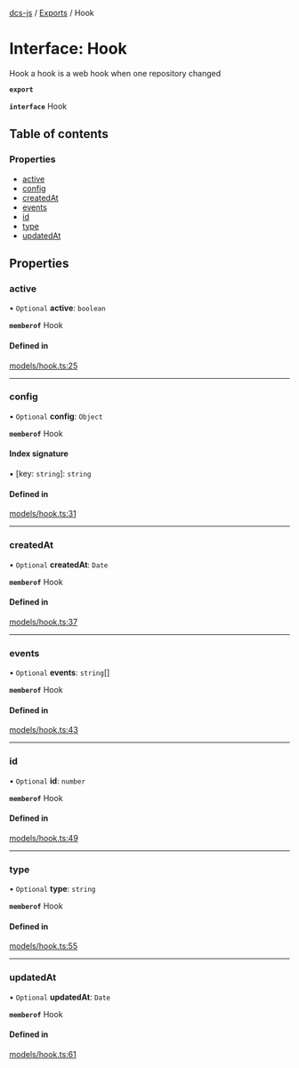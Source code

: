 [dcs-js](../README.md) / [Exports](../modules.md) / Hook

# Interface: Hook

Hook a hook is a web hook when one repository changed

**`export`**

**`interface`** Hook

## Table of contents

### Properties

- [active](Hook.md#active)
- [config](Hook.md#config)
- [createdAt](Hook.md#createdat)
- [events](Hook.md#events)
- [id](Hook.md#id)
- [type](Hook.md#type)
- [updatedAt](Hook.md#updatedat)

## Properties

### <a id="active" name="active"></a> active

• `Optional` **active**: `boolean`

**`memberof`** Hook

#### Defined in

[models/hook.ts:25](https://github.com/unfoldingWord/dcs-js/blob/c677a54/models/hook.ts#L25)

___

### <a id="config" name="config"></a> config

• `Optional` **config**: `Object`

**`memberof`** Hook

#### Index signature

▪ [key: `string`]: `string`

#### Defined in

[models/hook.ts:31](https://github.com/unfoldingWord/dcs-js/blob/c677a54/models/hook.ts#L31)

___

### <a id="createdat" name="createdat"></a> createdAt

• `Optional` **createdAt**: `Date`

**`memberof`** Hook

#### Defined in

[models/hook.ts:37](https://github.com/unfoldingWord/dcs-js/blob/c677a54/models/hook.ts#L37)

___

### <a id="events" name="events"></a> events

• `Optional` **events**: `string`[]

**`memberof`** Hook

#### Defined in

[models/hook.ts:43](https://github.com/unfoldingWord/dcs-js/blob/c677a54/models/hook.ts#L43)

___

### <a id="id" name="id"></a> id

• `Optional` **id**: `number`

**`memberof`** Hook

#### Defined in

[models/hook.ts:49](https://github.com/unfoldingWord/dcs-js/blob/c677a54/models/hook.ts#L49)

___

### <a id="type" name="type"></a> type

• `Optional` **type**: `string`

**`memberof`** Hook

#### Defined in

[models/hook.ts:55](https://github.com/unfoldingWord/dcs-js/blob/c677a54/models/hook.ts#L55)

___

### <a id="updatedat" name="updatedat"></a> updatedAt

• `Optional` **updatedAt**: `Date`

**`memberof`** Hook

#### Defined in

[models/hook.ts:61](https://github.com/unfoldingWord/dcs-js/blob/c677a54/models/hook.ts#L61)
